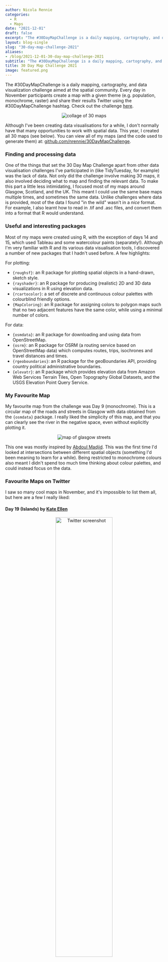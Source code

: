 ```yaml
---
author: Nicola Rennie
categories:
  - R
  - Maps
date: "2021-12-01"
draft: false
excerpt: "The #30DayMapChallenge is a daily mapping, cartography, and data visualization challenge aimed at the spatial community."
layout: blog-single
slug: "30-day-map-challenge-2021"
aliases:
- /blog/2021-12-01-30-day-map-challenge-2021
subtitle: "The #30DayMapChallenge is a daily mapping, cartography, and data visualization challenge aimed at the spatial community."
title: 30 Day Map Challenge 2021
image: featured.png
---
```


The #30DayMapChallenge is a daily mapping, cartography, and data visualization challenge aimed at the spatial community. Every day in November participants create a map with a given theme (e.g. population, monochrome, raster) and share their results Twitter using the #30DayMapChallenge hashtag. Check out the challenge [here](https://github.com/tjukanovt/30DayMapChallenge). 

<p align="center">
<img src="featured.png" alt="collage of 30 maps">
</p>

Although I've been creating data visualisations for a while, I don't normally have that many opportunities to work with spatial data. This year, I created all 30 maps (see below). You can view all of my maps (and the code used to generate them) at: [github.com/nrennie/30DayMapChallenge](https://github.com/nrennie/30DayMapChallenge/tree/main/2021).

### Finding and processing data

One of the things that set the 30 Day Map Challenge apart from other data visualisation challenges I've participated in (like TidyTuesday, for example) was the lack of data. Not only did the challenge involve making 30 maps, it also involved deciding what to map and finding the relevant data. To make this part a little less intimidating, I focused most of my maps around Glasgow, Scotland, and the UK. This meant I could use the same base maps multiple times, and sometimes the same data. Unlike challenges where data is provided, most of the data I found "in the wild" wasn't in a *nice* format. For example, I also learnt how to read in .tif and .asc files, and convert them into a format that R would understand.

### Useful and interesting packages

Most of my maps were created using R, with the exception of days 14 and 15, which used Tableau and some watercolour paints (separately!). Although I'm very familiar with R and its various data visualisation tools, I discovered a number of new packages that I hadn't used before. A few highlights:

For plotting: 

* `{roughsf}`: an R package for plotting spatial objects in a hand-drawn, sketch style.
* `{rayshader}`: an R package for producing (realistic) 2D and 3D data visualizations in R using elevation data.
* `{rcartocolor}`: a set of discrete and continuous colour palettes with colourblind friendly options.
* `{MapColoring}`: an R package for assigning colors to polygon maps such that no two adjacent features have the same color, while using a minimal number of colors. 

For data:

* `{osmdata}`: an R package for downloading and using data from OpenStreetMap.
* `{osrm}`: an R package for OSRM (a routing service based on OpenStreetMap data) which computes routes, trips, isochrones and travel distances and times.
* `{rgeoboundaries}`: an R package for the geoBoundaries API, providing country political administrative boundaries.
* `{elevatr}`: an R package which provides elevation data from Amazon Web Services Terrain Tiles, Open Topography Global Datasets, and the USGS Elevation Point Query Service.

### My Favourite Map

My favourite map from the challenge was Day 9 (monochrome). This is a circular map of the roads and streets in Glasgow with data obtained from the `{osmdata}` package. I really liked the simplicity of this map, and that you can clearly see the river in the negative space, even without explicitly plotting it. 

<p align="center">
<img src="/blog/2021-12-01-30-day-map-challenge-2021/map_09.jpg" alt="map of glasgow streets">
</p>

This one was mostly inspired by [Abdoul Madjid](https://twitter.com/issa_madjid). This was the first time I'd looked at intersections between different spatial objects (something I'd been meaning to learn for a while). Being restricted to monochrome colours also meant I didn't spend too much time thinking about colour palettes, and could instead focus on the data. 

### Favourite Maps on Twitter

I saw so many cool maps in November, and it's impossible to list them all, but here are a few I really liked:

#### Day 19 (Islands) by [Kate Ellen](https://twitter.com/KateEllen100) 

<p align="center">
<img src="twitter1.png" alt="Twitter screenshot" width="60%">
</p>

#### Day 26 (Choropleth) by [Colin Angus](https://twitter.com/VictimOfMaths)

<p align="center">
<img src="twitter2.png" alt="Twitter screenshot" width="60%">
</p>

#### Day 20 (Movement) by [Dan Harris](https://twitter.com/DiasporaDan) 

<p align="center">
<img src="twitter3.png" alt="Twitter screenshot" width="60%">
</p>

### Final Thoughts

I definitely learnt a lot of new ways to visualise spatial data in the last 30 days, including some new packages. I also learnt a lot about Glasgow, and the country I was born in through exploring new sources of data. Next year, I'd like to be more selective about which days to participate in. Rather than creating a map for the sake of ticking off a day, I'd like to spend more time on each individual map and delve a bit deeper into some of the new packages I find. 

Thanks to [Topi Tjukanov](https://twitter.com/tjukanov) for creating this challenge a few years ago, and well done to everyone who participated in this year's challenge whether you made one or thirty maps in November.
